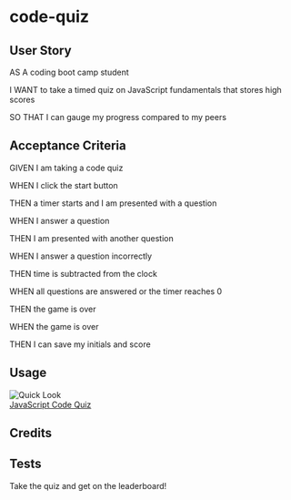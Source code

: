 # code-quiz

## User Story

AS A coding boot camp student

I WANT to take a timed quiz on JavaScript fundamentals that stores high scores

SO THAT I can gauge my progress compared to my peers

## Acceptance Criteria

GIVEN I am taking a code quiz

WHEN I click the start button

THEN a timer starts and I am presented with a question

WHEN I answer a question

THEN I am presented with another question

WHEN I answer a question incorrectly

THEN time is subtracted from the clock

WHEN all questions are answered or the timer reaches 0

THEN the game is over

WHEN the game is over

THEN I can save my initials and score

## Usage

![Quick Look](./assets/Screenshot%202024-06-19%20at%204.40.11 PM.png)<br>
[JavaScript Code Quiz](https://devinshade.github.io/code-quiz/)

## Credits

## Tests

Take the quiz and get on the leaderboard!